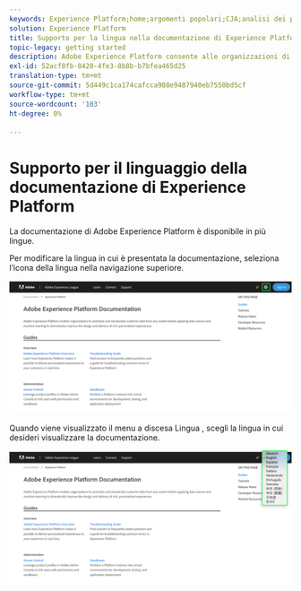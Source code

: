 ```yaml
---
keywords: Experience Platform;home;argomenti popolari;CJA;analisi dei percorsi;analisi dei percorsi dei clienti;orchestrazione della campagna;orchestrazione;percorso cliente;percorso;orchestrazione percorso;funzionalità;area geografica
solution: Experience Platform
title: Supporto per la lingua nella documentazione di Experience Platform
topic-legacy: getting started
description: Adobe Experience Platform consente alle organizzazioni di centralizzare e standardizzare i dati dei clienti prima di applicare la data science e l’apprendimento automatico al fine di migliorare in modo significativo la progettazione e la distribuzione di esperienze ricche e personalizzate.
exl-id: 52acf8fb-8420-4fe3-8b8b-b7bfea465d25
translation-type: tm+mt
source-git-commit: 5d449c1ca174cafcca988e9487940eb7550bd5cf
workflow-type: tm+mt
source-wordcount: '103'
ht-degree: 0%

---
```


# Supporto per il linguaggio della documentazione di Experience Platform

La documentazione di Adobe Experience Platform è disponibile in più lingue.

Per modificare la lingua in cui è presentata la documentazione, seleziona l’icona della lingua nella navigazione superiore.

![](../images/overview/documentation-language.png)

Quando viene visualizzato il menu a discesa Lingua , scegli la lingua in cui desideri visualizzare la documentazione.

![](../images/overview/documentation-language-select.png)

